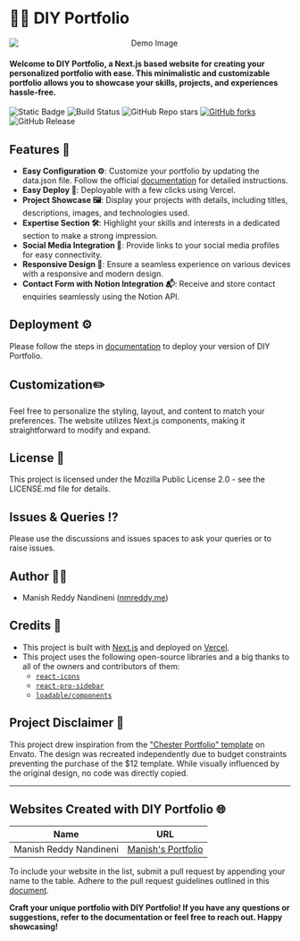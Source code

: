 # 👨‍💻 DIY Portfolio


<p align="center">
  <img src="https://i.ibb.co/wLrJDLZ/demo-diy-portfolio.png" alt="Demo Image" style="display:block; margin:auto;">
</p>


#### Welcome to DIY Portfolio, a Next.js based website for creating your personalized portfolio with ease. This minimalistic and customizable portfolio allows you to showcase your skills, projects, and experiences hassle-free.

![Static Badge](https://img.shields.io/badge/available-available-blue?style=flat&logo=gitbook&logoColor=white&label=docs&link=https%3A%2F%2Fdocs.nmreddy.me%2Fdiy-portfolio%2F)
![Build Status](https://img.shields.io/badge/dynamic/json?url=https%3A%2F%2Fapi.github.com%2Frepos%2FManishReddyN%2Fdiy-portfolio%2Fdeployments%2F1282605238%2Fstatuses&query=%24..state&style=flat&logo=vercel&label=build)
![GitHub Repo stars](https://img.shields.io/github/stars/ManishReddyN/diy-portfolio?logo=github&style=flat)
[![GitHub forks](https://img.shields.io/github/forks/ManishReddyN/diy-portfolio?logo=github&style=flat)](https://github.com/ManishReddyN/diy-portfolio/fork)
![GitHub Release](https://img.shields.io/github/v/release/ManishReddyN/diy-portfolio?logo=github)

## Features 🌟

- **Easy Configuration ⚙️**: Customize your portfolio by updating the data.json file. Follow the official [documentation](https://docs.nmreddy.me/diy-portfolio/) for detailed instructions.
- **Easy Deploy 🚚**: Deployable with a few clicks using Vercel.
- **Project Showcase 🖼️**: Display your projects with details, including titles, descriptions, images, and technologies used.
- **Expertise Section 🛠️**: Highlight your skills and interests in a dedicated section to make a strong impression.
- **Social Media Integration 📱**: Provide links to your social media profiles for easy connectivity.
- **Responsive Design 📐**: Ensure a seamless experience on various devices with a responsive and modern design.
- **Contact Form with Notion Integration 📬**: Receive and store contact enquiries seamlessly using the Notion API.

## Deployment ⚙️

Please follow the steps in [documentation](https://docs.nmreddy.me/diy-portfolio/) to deploy your version of DIY Portfolio.

## Customization✏️

Feel free to personalize the styling, layout, and content to match your preferences. The website utilizes Next.js components, making it straightforward to modify and expand.

## License 🪪

This project is licensed under the Mozilla Public License 2.0 - see the LICENSE.md file for details.

## Issues & Queries ⁉️

Please use the discussions and issues spaces to ask your queries or to raise issues.

## Author 👩‍💻

- Manish Reddy Nandineni ([nmreddy.me](https://nmreddy.me))

## Credits 🙏

- This project is built with [Next.js](https://nextjs.org/) and deployed on [Vercel](https://vercel.com/).
- This project uses the following open-source libraries and a big thanks to all of the owners and contributors of them:
  * [`react-icons`](https://react-icons.github.io/react-icons/)
  * [`react-pro-sidebar`](https://azouaoui-med.github.io/react-pro-sidebar/)
  * [`loadable/components`](https://github.com/gregberge/loadable-components)

## Project Disclaimer 🚧

  This project drew inspiration from the ["Chester Portfolio" template](https://preview.themeforest.net/item/chester-react-personal-portfolio-template/full_screen_preview/24952954) on Envato. The design was recreated independently due to budget constraints preventing the purchase of the $12 template. While visually influenced by the original design, no code was directly copied.


---

## Websites Created with DIY Portfolio 🌐

| Name              | URL                                  |
|-------------------|--------------------------------------|
|Manish Reddy Nandineni | [Manish's Portfolio](https://nmreddy.me)

To include your website in the list, submit a pull request by appending your name to the table. Adhere to the pull request guidelines outlined in this [document](https://docs.nmreddy.me/diy-portfolio/pr-guidelines).

**Craft your unique portfolio with DIY Portfolio! If you have any questions or suggestions, refer to the documentation or feel free to reach out. Happy showcasing!**